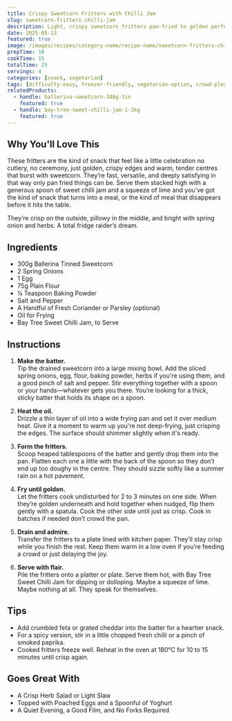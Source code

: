 ```yaml
---
title: Crispy Sweetcorn Fritters with Chilli Jam
slug: sweetcorn-fritters-chilli-jam
description: Light, crispy sweetcorn fritters pan-fried to golden perfection and served with a dollop of Bay Tree Sweet Chilli Jam for dipping.
date: 2025-05-13
featured: true
image: /images/recipes/category-name/recipe-name/sweetcorn-fritters-chilli-jam.webp
prepTime: 10
cookTime: 15
totalTime: 25
servings: 4
categories: [snack, vegetarian]
tags: [difficulty-easy, freezer-friendly, vegetarian-option, crowd-pleaser]
relatedProducts:
  - handle: ballerina-sweetcorn-340g-tin
    featured: true
  - handle: bay-tree-sweet-chilli-jam-1-3kg
    featured: true
---
```


## Why You'll Love This

These fritters are the kind of snack that feel like a little celebration no cutlery, no ceremony, just golden, crispy edges and warm, tender centres that burst with sweetcorn. They’re fast, versatile, and deeply satisfying in that way only pan fried things can be. Serve them stacked high with a generous spoon of sweet chilli jam and a squeeze of lime and you’ve got the kind of snack that turns into a meal, or the kind of meal that disappears before it hits the table.

They’re crisp on the outside, pillowy in the middle, and bright with spring onion and herbs. A total fridge raider’s dream.

## Ingredients

- 300g Ballerina Tinned Sweetcorn  
- 2 Spring Onions  
- 1 Egg  
- 75g Plain Flour  
- 1⁄4 Teaspoon Baking Powder  
- Salt and Pepper  
- A Handful of Fresh Coriander or Parsley (optional)  
- Oil for Frying  
- Bay Tree Sweet Chilli Jam, to Serve  

## Instructions

1. **Make the batter.**  
   Tip the drained sweetcorn into a large mixing bowl. Add the sliced spring onions, egg, flour, baking powder, herbs if you're using them, and a good pinch of salt and pepper. Stir everything together with a spoon or your hands—whatever gets you there. You’re looking for a thick, sticky batter that holds its shape on a spoon.

2. **Heat the oil.**  
   Drizzle a thin layer of oil into a wide frying pan and set it over medium heat. Give it a moment to warm up you're not deep-frying, just crisping the edges. The surface should shimmer slightly when it's ready.

3. **Form the fritters.**  
   Scoop heaped tablespoons of the batter and gently drop them into the pan. Flatten each one a little with the back of the spoon so they don’t end up too doughy in the centre. They should sizzle softly like a summer rain on a hot pavement.

4. **Fry until golden.**  
   Let the fritters cook undisturbed for 2 to 3 minutes on one side. When they’re golden underneath and hold together when nudged, flip them gently with a spatula. Cook the other side until just as crisp. Cook in batches if needed don’t crowd the pan.

5. **Drain and admire.**  
   Transfer the fritters to a plate lined with kitchen paper. They’ll stay crisp while you finish the rest. Keep them warm in a low oven if you’re feeding a crowd or just delaying the joy.

6. **Serve with flair.**  
   Pile the fritters onto a platter or plate. Serve them hot, with Bay Tree Sweet Chilli Jam for dipping or dolloping. Maybe a squeeze of lime. Maybe nothing at all. They speak for themselves.

## Tips

- Add crumbled feta or grated cheddar into the batter for a heartier snack.  
- For a spicy version, stir in a little chopped fresh chilli or a pinch of smoked paprika.  
- Cooked fritters freeze well. Reheat in the oven at 180°C for 10 to 15 minutes until crisp again.

## Goes Great With

- A Crisp Herb Salad or Light Slaw  
- Topped with Poached Eggs and a Spoonful of Yoghurt  
- A Quiet Evening, a Good Film, and No Forks Required